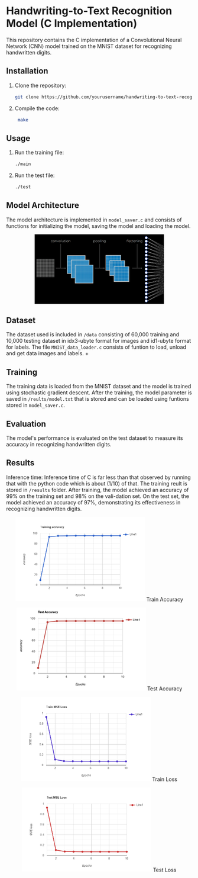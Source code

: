 

# Handwriting-to-Text Recognition Model (C Implementation)

This repository contains the C implementation of a Convolutional Neural Network (CNN) model trained on the MNIST dataset for recognizing handwritten digits.

## Installation

1. Clone the repository:
   ```bash
   git clone https://github.com/yourusername/handwriting-to-text-recognition-c.git
   ```

2. Compile the code:
   ```bash
    make
   ```

## Usage

1. Run the training file:
   ```bash
   ./main
   ```
2. Run the test file:
   ```bash
   ./test
   ```



## Model Architecture

The model architecture is implemented in `model_saver.c` and consists of functions for initializing the model, saving the model and loading the model.

<p align="center">
  <img src="assets/convolutionalnn.png" width="350" title="hover text">
</p>

## Dataset

The dataset used is included in `/data` consisting of 60,000 training and 10,000 testing dataset in idx3-ubyte format for images and id1-ubyte format for labels. The file `MNIST_data_loader.c` consists of funtion to load, unload and get data images and labels. +

## Training

The training data is loaded from the MNIST dataset and the model is trained using stochastic gradient descent.
After the training, the model parameter is saved in `/reults/model.txt` that is stored and can be loaded using funtions 
stored in `model_saver.c`.

## Evaluation

The model's performance is evaluated on the test dataset to measure its accuracy in recognizing handwritten digits.

## Results
Inference time: Inference time of C is far less than that observed by running that with the python
code which is about (1/10) of that.
The training reult is stored in `/results` folder.
After training, the model achieved an accuracy of 99% on the training set and 98% on the vali-dation set. 
On the test set, the model achieved an accuracy of 97%, demonstrating its effectiveness in recognizing handwritten digits.
<p align="center">
  <img src="assets/train_acc.png" width="350" title="hover text">
  Train Accuracy
</p>

<p align="center">
  <img src="assets/test_accuracy.png" width="350" title="hover text">
  Test Accuracy
</p>

<p align="center">
  <img src="assets/train_loss.png" width="350" title="hover text">
  Train Loss
</p>

<p align="center">
  <img src="assets/test_loss.png" width="350" title="hover text">
  Test Loss
</p>
